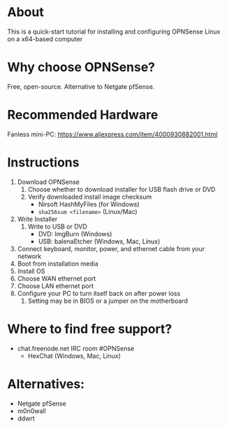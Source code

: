 # About

This is a quick-start tutorial for installing and configuring OPNSense Linux on a x64-based computer

# Why choose OPNSense?
Free, open-source.  Alternative to Netgate pfSense.

# Recommended Hardware
Fanless mini-PC: https://www.aliexpress.com/item/4000930882001.html

# Instructions
1. Download OPNSense
	1. Choose whether to download installer for USB flash drive or DVD
	2. Verify downloaded install image checksum
		* Nirsoft HashMyFiles (for Windows)
		* `sha256sum <filename>` (Linux/Mac)
2. Write Installer
	1. Write to USB or DVD
		* DVD: ImgBurn (Windows)
		* USB: balenaEtcher (Windows, Mac, Linux)
3. Connect keyboard, monitor, power, and ethernet cable from your network
4. Boot from installation media
5. Install OS
6. Choose WAN ethernet port
7. Choose LAN ethernet port
8. Configure your PC to turn itself back on after power loss
	1. Setting may be in BIOS or a jumper on the motherboard
	
# Where to find free support?
* chat.freenode.net IRC room #OPNSense
	* HexChat (Windows, Mac, Linux)

# Alternatives:
* Netgate pfSense
* m0n0wall
* ddwrt
